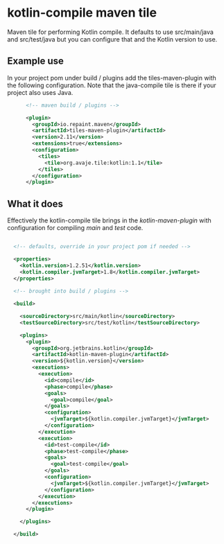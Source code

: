 # kotlin-compile maven tile

Maven tile for performing Kotlin compile. It defaults to use src/main/java and src/test/java but you can configure that and the Kotlin version to use.

## Example use

In your project pom under build / plugins add the tiles-maven-plugin with the following configuration. Note that the java-compile tile is there if your project also uses Java.

```xml
      <!-- maven build / plugins -->

      <plugin>
        <groupId>io.repaint.maven</groupId>
        <artifactId>tiles-maven-plugin</artifactId>
        <version>2.11</version>
        <extensions>true</extensions>
        <configuration>
          <tiles>
            <tile>org.avaje.tile:kotlin:1.1</tile>
          </tiles>
        </configuration>
      </plugin>

```

## What it does

Effectively the kotlin-compile tile brings in the *kotlin-maven-plugin* with configuration for compiling *main* and *test* code.

```xml

  <!-- defaults, override in your project pom if needed -->

  <properties>
    <kotlin.version>1.2.51</kotlin.version>
    <kotlin.compiler.jvmTarget>1.8</kotlin.compiler.jvmTarget>
  </properties>
  
  <!-- brought into build / plugins -->

  <build>

    <sourceDirectory>src/main/kotlin</sourceDirectory>
    <testSourceDirectory>src/test/kotlin</testSourceDirectory>

    <plugins>
      <plugin>
        <groupId>org.jetbrains.kotlin</groupId>
        <artifactId>kotlin-maven-plugin</artifactId>
        <version>${kotlin.version}</version>
        <executions>
          <execution>
            <id>compile</id>
            <phase>compile</phase>
            <goals>
              <goal>compile</goal>
            </goals>
            <configuration>
              <jvmTarget>${kotlin.compiler.jvmTarget}</jvmTarget>
            </configuration>
          </execution>
          <execution>
            <id>test-compile</id>
            <phase>test-compile</phase>
            <goals>
              <goal>test-compile</goal>
            </goals>
            <configuration>
              <jvmTarget>${kotlin.compiler.jvmTarget}</jvmTarget>
            </configuration>
          </execution>
        </executions>
      </plugin>

    </plugins>

  </build>

```

